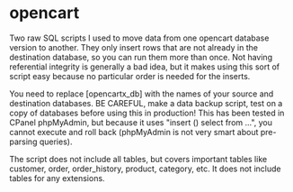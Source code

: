 # opencart

Two raw SQL scripts I used to move data from one opencart database version to another. They only insert rows that are not already in the destination database, so you can run them more than once. Not having referential integrity is generally a bad idea, but it makes using this sort of script easy because no particular order is needed for the inserts.

You need to replace [opencartx_db] with the names of your source and destination databases. BE CAREFUL, make a data backup script, test on a copy of databases before using this in production! This has been tested in CPanel phpMyAdmin, but because it uses "insert () select from ...", you cannot execute and roll back (phpMyAdmin is not very smart about pre-parsing queries).

The script does not include all tables, but covers important tables like customer, order, order_history, product, category, etc. It does not include tables for any extensions.
